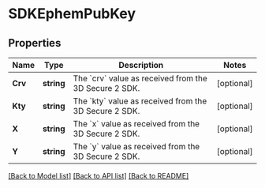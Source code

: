 # SDKEphemPubKey

## Properties

Name | Type | Description | Notes
------------ | ------------- | ------------- | -------------
**Crv** | **string** | The &#x60;crv&#x60; value as received from the 3D Secure 2 SDK. | [optional] 
**Kty** | **string** | The &#x60;kty&#x60; value as received from the 3D Secure 2 SDK. | [optional] 
**X** | **string** | The &#x60;x&#x60; value as received from the 3D Secure 2 SDK. | [optional] 
**Y** | **string** | The &#x60;y&#x60; value as received from the 3D Secure 2 SDK. | [optional] 

[[Back to Model list]](../README.md#documentation-for-models) [[Back to API list]](../README.md#documentation-for-api-endpoints) [[Back to README]](../README.md)


